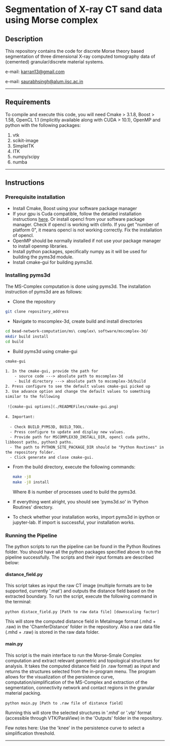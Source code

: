 # Segmentation of X-ray CT sand data using Morse complex

## Description

This repository contains the code for discrete Morse theory based segmentation
of three dimensional X-ray computed tomography data of (cemented)
granular/discrete material systems.

e-mail: karran13@gmail.com

e-mail: saurabhsingh@alum.iisc.ac.in

---
## Requirements

To compile and execute this code, you will need Cmake > 3.1.8, Boost > 1.58,
OpenCL 1.1 (implicitly available along with CUDA > 10.1), OpenMP and python
with the following packages:

1. vtk
2. scikit-image
3. SimpleITK
4. ITK
5. numpy/scipy
6. numba

---

## Instructions

### Prerequisite installation

* Install Cmake, Boost using your software package manager
* If your gpu is Cuda compatible, follow the detailed installation instructions [here](https://docs.nvidia.com/cuda/cuda-installation-guide-linux/index.html). Or install opencl from your software package manager. Check if opencl is working with clinfo. If you get "number of platform 0", it means opencl is not working correctly. Fix the installation of opencl.
* OpenMP should be normally installed if not use your package manager to install openmp libraries.
* Install python packages, specifically numpy as it will be used for building the pyms3d module.
* Install cmake-gui for building pyms3d.

### Installing pyms3d

The MS-Complex computation is done using pyms3d. The installation
instruction of pyms3d are as follows:

* Clone the repository

```sh
git clone repository_address
```

* Navigate to mscomplex-3d, create build and install directories

 ```sh
 cd bead-network-computation/ms\ complex\ software/mscomplex-3d/
 mkdir build install
 cd build
 ```

* Build pyms3d using cmake-gui

 ```sh
 cmake-gui
 ```

    1. In the cmake-gui, provide the path for
        - source code ---> absolute path to mscomplex-3d
        - build directory ---> absolute path to mscomplex-3d/build
    2. Press configure to see the default values cmake-gui picked up
    3. Use advance option and change the default values to something similar to the following

     ![cmake-gui options](./READMEFiles/cmake-gui.png)

    4. Important:

      - Check BUILD_PYMS3D, BUILD_TOOL.
      - Press configure to update and display new values.
      - Provide path for MSCOMPLEX3D_INSTALL_DIR, opencl cuda paths, libboost paths, python3 paths.
      - The path to PYTHON_SITE_PACKAGE_DIR should be "Python Routines" in the repository folder.
      - Click generate and close cmake-gui.

* From the build directory, execute the following commands:

    ```sh
    make -j8
    make -j8 install
    ```

   Where 8 is number of processes used to build the pyms3d.

* If everything went alright, you should see 'pyms3d.so' in 'Python Routines' directory.
* To check whether your installation works, import pyms3d in ipython or jupyter-lab. If import is successful, your installation works.

### Running the Pipeline

The python scripts to run the pipeline can be found in the Python Routines folder. You should have all the python packages specified above to run the pipeline successfully. The scripts and their input formats are described below:

#### distance_field.py

This script takes as input the raw CT image (multiple formats are to be supported, currently '.mat') and outputs the distance field based on the extracted boundary. To run the script, execute the following command in the terminal:

`python distace_field.py [Path to raw data file] [downscaling factor]`

This will store the computed distance field in MetaImage format (.mhd + .raw) in the 'ChamferDistance' folder in the repository. Also a raw data file (.mhd + .raw) is stored in the raw data folder.

#### main.py

This script is the main interface to run the Morse-Smale Complex computation
and extract relevant geometric and topological structures for analysis. It
takes the computed distance field (in .raw format) as input and returns the structures selected from the in-program menu. The program allows for the visualization of the persistence curve, computation/simplification of the MS-Complex and extraction of the segmentation, connectivity network and contact regions in the granular material packing.

`python main.py [Path to .raw file of distance field]`

Running this will store the selected structures in '.mhd' or '.vtp' format (accessible through VTK/ParaView) in the 'Outputs' folder in the repository.

Few notes here: Use the 'knee' in the persistence curve to select a simplification threshold.

---
